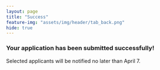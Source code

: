 ```yaml
---
layout: page
title: "Success"
feature-img: "assets/img/header/tab_back.png"
hide: true
---
```


### Your application has been submitted successfully!

Selected applicants will be notified no later than April 7.

<br>
